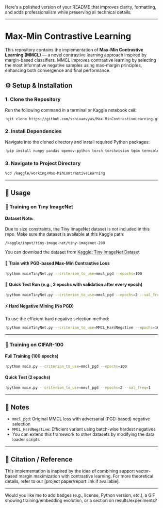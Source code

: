 Here's a polished version of your README that improves clarity, formatting, and adds professionalism while preserving all technical details:

---

# Max-Min Contrastive Learning

This repository contains the implementation of **Max-Min Contrastive Learning (MMCL)** — a novel contrastive learning approach inspired by margin-based classifiers. MMCL improves contrastive learning by selecting the most informative negative samples using max-margin principles, enhancing both convergence and final performance.


## ⚙️ Setup & Installation

### 1. Clone the Repository

Run the following command in a terminal or Kaggle notebook cell:

```bash
!git clone https://github.com/sshivamvyas/Max-MinContrastiveLearning.git
```

### 2. Install Dependencies

Navigate into the cloned directory and install required Python packages:

```bash
!pip install numpy pandas opencv-python torch torchvision tqdm termcolor matplotlib Pillow scikit-learn
```

### 3. Navigate to Project Directory

```bash
%cd /kaggle/working/Max-MinContrastiveLearning
```

---

## 🚀 Usage

### 🔹 Training on Tiny ImageNet

#### Dataset Note:

Due to size constraints, the Tiny ImageNet dataset is not included in this repo.
Make sure the dataset is available at this Kaggle path:

```
/kaggle/input/tiny-image-net/tiny-imagenet-200
```

You can download the dataset from [Kaggle: Tiny ImageNet Dataset](https://www.kaggle.com/c/tiny-imagenet)

#### 🔧 Train with PGD-based Max-Min Contrastive Loss

```bash
!python mainTinyNet.py --criterion_to_use=mmcl_pgd --epochs=100
```

#### 🧪 Quick Test Run (e.g., 2 epochs with validation after every epoch)

```bash
!python mainTinyNet.py --criterion_to_use=mmcl_pgd --epochs=2 --val_freq=1
```

#### ⚡ Hard Negative Mining (No PGD)

To use the efficient hard negative selection method:

```bash
!python mainTinyNet.py --criterion_to_use=MMCL_HardNegative --epochs=100
```

---

### 🔹 Training on CIFAR-100

#### Full Training (100 epochs)

```bash
!python main.py --criterion_to_use=mmcl_pgd --epochs=100
```

#### Quick Test (2 epochs)

```bash
!python main.py --criterion_to_use=mmcl_pgd --epochs=2 --val_freq=1
```

---

## 📌 Notes

* `mmcl_pgd`: Original MMCL loss with adversarial (PGD-based) negative selection
* `MMCL_HardNegative`: Efficient variant using batch-wise hardest negatives
* You can extend this framework to other datasets by modifying the data loader scripts

---

## 📄 Citation / Reference

This implementation is inspired by the idea of combining support vector-based margin maximization with contrastive learning.
For more theoretical details, refer to our \[project paper/report link if available].

---

Would you like me to add badges (e.g., license, Python version, etc.), a GIF showing training/embedding evolution, or a section on results/experiments?

